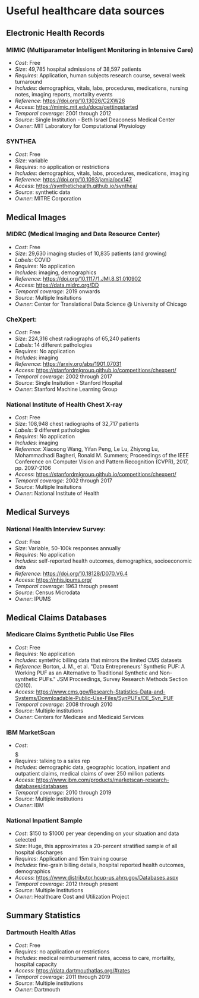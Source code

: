 # Useful healthcare data sources

## Electronic Health Records

### MIMIC (Multiparameter Intelligent Monitoring in Intensive Care)
- _Cost_: Free
- _Size_: 49,785 hospital admissions of 38,597 patients 
- _Requires_: Application, human subjects research course, several week turnaround
- _Includes_: demographics, vitals, labs, procedures, medications, nursing notes, imaging reports, mortality events
- _Reference_: https://doi.org/10.13026/C2XW26
- _Access_: https://mimic.mit.edu/docs/gettingstarted
- _Temporal coverage_: 2001 through 2012
- _Source_: Single Institution - Beth Israel Deaconess Medical Center
- _Owner_: MIT Laboratory for Computational Physiology

### SYNTHEA
- _Cost_: Free
- _Size_: variable
- _Requires_: no application or restrictions
- _Includes_: demographics, vitals, labs, procedures, medications, imaging 
- _Reference_: https://doi.org/10.1093/jamia/ocx147
- _Access_: https://synthetichealth.github.io/synthea/
- _Source_: synthetic data
- _Owner_: MITRE Corporation
 
## Medical Images

### MIDRC (Medical Imaging and Data Resource Center)
- _Cost_: Free
- _Size_: 29,630 imaging studies of 10,835 patients (and growing)
- _Labels_: COVID 
- _Requires_: No application
- _Includes_: imaging, demographics
- _Reference_: https://doi.org/10.1117/1.JMI.8.S1.010902
- _Access_: https://data.midrc.org/DD
- _Temporal coverage_: 2019 onwards
- _Source_: Multiple Insitutions
- _Owner_: Center for Translational Data Science @ University of Chicago

### CheXpert:
- _Cost_: Free
- _Size_: 224,316 chest radiographs of 65,240 patients
- _Labels_: 14 different pathologies 
- _Requires_: No application
- _Includes_: imaging
- _Reference_: https://arxiv.org/abs/1901.07031
- _Access_: https://stanfordmlgroup.github.io/competitions/chexpert/
- _Temporal coverage_: 2002 through 2017
- _Source_: Single Insitution - Stanford Hospital
- _Owner_: Stanford Machine Learning Group

### National Institute of Health Chest X-ray
- _Cost_: Free
- _Size_: 108,948 chest radiographs of 32,717 patients
- _Labels_: 9 different pathologies 
- _Requires_: No application
- _Includes_: imaging
- _Reference_: Xiaosong Wang, Yifan Peng, Le Lu, Zhiyong Lu, Mohammadhadi Bagheri, Ronald M. Summers; Proceedings of the IEEE Conference on Computer Vision and Pattern Recognition (CVPR), 2017, pp. 2097-2106
- _Access_: https://stanfordmlgroup.github.io/competitions/chexpert/
- _Temporal coverage_: 2002 through 2017
- _Source_: Multiple Insitutions
- _Owner_: National Institute of Health

## Medical Surveys

### National Health Interview Survey:
- _Cost_: Free
- _Size_: Variable, 50-100k responses annually
- _Requires_: No application
- _Includes_: self-reported health outcomes, demographics, socioeconomic data
- _Reference_: https://doi.org/10.18128/D070.V6.4
- _Access_: https://nhis.ipums.org/
- _Temporal coverage_: 1963 through present
- _Source_: Census Microdata
- _Owner_: IPUMS

## Medical Claims Databases

### Medicare Claims Synthetic Public Use Files
- _Cost_: Free
- _Requires_: No application
- _Includes_: syntethic billing data that mirrors the limited CMS datasets
- _Reference_: Borton, J. M., et al. "Data Entrepreneurs’ Synthetic PUF: A Working PUF as an Alternative to Traditional Synthetic and Non-synthetic PUFs." JSM Proceedings, Survey Research Methods Section (2010).
- _Access_: https://www.cms.gov/Research-Statistics-Data-and-Systems/Downloadable-Public-Use-Files/SynPUFs/DE_Syn_PUF
- _Temporal coverage_: 2008 through 2010
- _Source_: Multiple institutions
- _Owner_: Centers for Medicare and Medicaid Services

### IBM MarketScan
- _Cost_: $$$$$
- _Requires_: talking to a sales rep
- _Includes_: demographic data, geographic location, inpatient and outpatient claims, medical claims of over 250 million patients 
- _Access_: https://www.ibm.com/products/marketscan-research-databases/databases
- _Temporal coverage_: 2010 through 2019
- _Source_: Multiple institutions
- _Owner_: IBM

### National Inpatient Sample
- _Cost_: $150 to $1000 per year depending on your situation and data selected
- _Size_: Huge, this approximates a 20-percent stratified sample of all hospital discharges
- _Requires_: Application and 15m training course
- _Includes_: fine-grain billing details, hospital reported health outcomes, demographics
- _Access_: https://www.distributor.hcup-us.ahrq.gov/Databases.aspx
- _Temporal coverage_: 2012 through present
- _Source_: Multiple Institutions 
- _Owner_: Healthcare Cost and Utilization Project 
 
## Summary Statistics

### Dartmouth Health Atlas
- _Cost_: Free
- _Requires_: no application or restrictions
- _Includes_: medical reimbursement rates, access to care, mortality, hospital capacity 
- _Access_: https://data.dartmouthatlas.org/#rates
- _Temporal coverage_: 2011 through 2019
- _Source_: Multiple institutions
- _Owner_: Dartmouth
